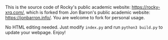 This is the source code of Rocky's public academic website: https://rocky-xrq.com/, which is forked from Jon Barron's public academic website: https://jonbarron.info/. You are welcome to fork for personal usage.

No HTML editing needed. Just modify `index.py` and run `python3 build.py` to update your webpage. Enjoy!
